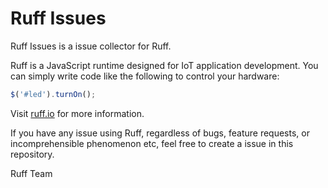 # Ruff Issues

Ruff Issues is a issue collector for Ruff.



Ruff is a JavaScript runtime designed for IoT application development. You can simply write code like the following to control your hardware:

```javascript
$('#led').turnOn();
```

Visit [ruff.io](https://ruff.io) for more information.



If you have any issue using Ruff, regardless of bugs, feature requests, or incomprehensible phenomenon etc, feel free to create a issue in this repository.



Ruff Team